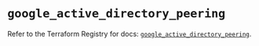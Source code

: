 # `google_active_directory_peering`

Refer to the Terraform Registry for docs: [`google_active_directory_peering`](https://registry.terraform.io/providers/hashicorp/google-beta/6.19.0/docs/resources/google_active_directory_peering).
